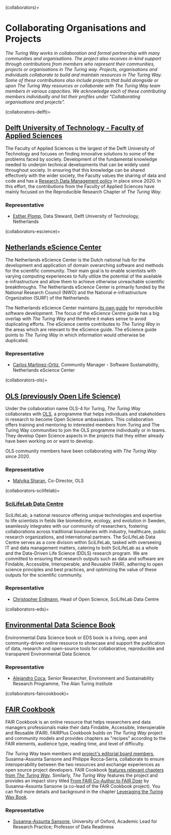 (collaborators)=
# Collaborating Organisations and Projects

*The Turing Way works in collaboration and formal partnership with many communities and organisations.
The project also receives in-kind support through contributions from members who represent their communities, projects or organisations in The Turing way.
Projects, organisations and individuals collaborate to build and maintain resources in The Turing Way.
Some of these contributions also include projects that build alongside or upon The Turing Way resources or collaborate with The Turing Way team members in various capacities.
We acknowledge each of these contributing members individually and list their profiles under “Collaborating organisations and projects”.*

(collaborators-delft)=
## [Delft University of Technology - Faculty of Applied Sciences](https://www.tudelft.nl/en/faculty-of-applied-sciences)

The Faculty of Applied Sciences is the largest of the Delft University of Technology and focuses on finding innovative solutions to some of the problems faced by society.
Development of the fundamental knowledge needed to underpin technical developments that can be widely used throughout society.
In ensuring that this knowledge can be shared effectively with the wider society, the Faculty values the sharing of data and code and has a [Research Data Management policy](https://www.tudelft.nl/en/library/research-data-management/r/policies/tu-delft-faculty-policies/) in place since 2020.
In this effort, the contributions from the Faculty of Applied Sciences have mainly focused on the Reproducible Research Chapter of _The Turing Way_.

### Representative
- [Esther Plomp](https://the-turing-way.netlify.app/afterword/contributors-record#esther-plomp), Data Steward, Delft University of Technology, Netherlands

(collaborators-escience)=
## [Netherlands eScience Center](https://www.esciencecenter.nl/)

The Netherlands eScience Center is the Dutch national hub for the development and application of domain overarching software and methods for the scientific community. Their main goal is to enable scientists with varying computing experiences to fully utilize the potential of the available e-infrastructure and allow them to achieve otherwise unreachable scientific breakthroughs. The Netherlands eScience Center is primarily funded by the National Research Council (NWO) and the National e-infrastructure Organization (SURF) of the Netherlands.

The Netherlands eScience Center maintains [its own guide](https://guide.esciencecenter.nl/) for reproducible software development. The focus of the eScience Centre guide has a big overlap with _The Turing Way_ and therefore it makes sense to avoid duplicating efforts. The eScience centre contributes to _The Turing Way_ in the areas which are relevant to the eScience guide. The eScience guide points to _The Turing Way_ in which information would otherwise be duplicated.

### Representative
- [Carlos Martinez-Ortiz](https://the-turing-way.netlify.app/afterword/contributors-record#carlos-martinez-oritz), Community Manager - Software Sustainability, Netherlands eScience Center

(collaborators-ols)=
## [OLS (previously Open Life Science)](https://openlifesci.org/)

Under the collaboration name OLS-4 for Turing, _The Turing Way_ collaborates with [OLS](https://openlifesci.org), a programme that helps individuals and stakeholders in research to become Open Science ambassadors.
This collaboration offers training and mentoring to interested members from Turing and The Turing Way communities to join the OLS programme individually or in teams.
They develop Open Science aspects in the projects that they either already have been working on or want to develop.

OLS community members have been collaborating with *The Turing Way* since 2020.

### Representative
- [Malvika Sharan](https://the-turing-way.netlify.app/afterword/contributors-record#malvika-sharan), Co-Director, OLS

(collaborators-scilifelab)=
### [SciLifeLab Data Centre](https://www.scilifelab.se/)

SciLifeLab, a national resource offering unique technologies and expertise to life scientists in fields like biomedicine, ecology, and evolution in Sweden, seamlessly integrates with our community of researchers, fostering collaborations across traditional boundaries with industry, healthcare, public research organizations, and international partners.
The SciLifeLab Data Centre serves as a core division within SciLifeLab, tasked with overseeing IT and data management matters, catering to both SciLifeLab as a whole and the Data-Driven Life Science (DDLS) research program.
We are committed to ensuring that research outputs such as data and software are Findable, Accessible, Interoperable, and Reusable (FAIR), adhering to open science principles and best practices, and optimizing the value of these outputs for the scientific community.

### Representative
- [Christopher Erdmann](https://the-turing-way.netlify.app/afterword/contributors-record#christopher-erdmann), Head of Open Science, SciLifeLab Data Centre

(collaborators-eds)=
## [Environmental Data Science Book](https://edsbook.org/welcome.html)

Environmental Data Science book or EDS book is a living, open and community-driven online resource to showcase and support the publication of data, research and open-source tools for collaborative, reproducible and transparent Environmental Data Science.

### Representative
- [Alejandro Coca](https://the-turing-way.netlify.app/afterword/contributors-record#alejandro-coca), Senior Researcher, Environment and Sustainability Research Programme, The Alan Turing Institute

(collaborators-faircookbook)=
## [FAIR Cookbook](https://fairplus.github.io/the-fair-cookbook/content/home.html)

FAIR Cookbook is an online resource that helps researchers and data managers professionals make their data Findable, Accessible, Interoperable and Reusable (FAIR).
FAIRPlus Cookbook builds on _The Turing Way_ project and community models and provides chapters as "recipes" according to the FAIR elements, audience type, reading time, and level of difficulty.

_The Turing Way_ team members and [project's editorial board members](https://fairplus.github.io/the-fair-cookbook/content/recipes/boilerplate/people.html), Susanna-Assunta Sansone and Philippe Rocca-Serra, collaborate to ensure interoperability between the two resources and exchange experiences as open source project developers.
FAIR Cookbook [features relevant chapters from _The Turing Way_](https://fairplus.github.io/the-fair-cookbook/search.html?q=turing+way).
Similarly, _The Turing Way_ features the project and provides an impact story titled [From FAIR Co-Author to FAIR Doer](https://the-turing-way.netlify.app/reproducible-research/rdm/rdm-stories.html) by Susanna-Assunta Sansone (a co-lead of the FAIR Cookbook project).
You can find more details and background in the chapter [Leveraging the Turing Way Book](https://fairplus.github.io/the-fair-cookbook/content/recipes/introduction/the-turing-way.html?highlight=turing).

### Representative
- [Susanna-Assunta Sansone](https://the-turing-way.netlify.app/afterword/contributors-record#susanna-assunta-sansone), University of Oxford, Academic Lead for Research Practice; Professor of Data Readiness
